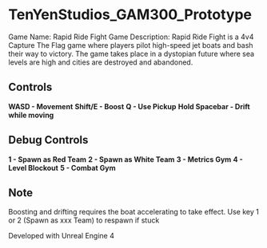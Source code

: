 # TenYenStudios_GAM300_Prototype

Game Name: Rapid Ride Fight
Game Description:
Rapid Ride Fight is a 4v4 Capture The Flag game where players pilot high-speed jet boats and bash their way to victory. The game takes place in a dystopian future where sea levels are high and cities are destroyed and abandoned.

## Controls
**WASD - Movement**
**Shift/E - Boost**
**Q - Use Pickup**
**Hold Spacebar - Drift while moving**

## Debug Controls
**1 - Spawn as Red Team**
**2 - Spawn as White Team**
**3 - Metrics Gym**
**4 - Level Blockout**
**5 - Combat Gym**

## Note
Boosting and drifting requires the boat accelerating to take effect.
Use key 1 or 2 (Spawn as xxx Team) to respawn if stuck 

Developed with Unreal Engine 4
